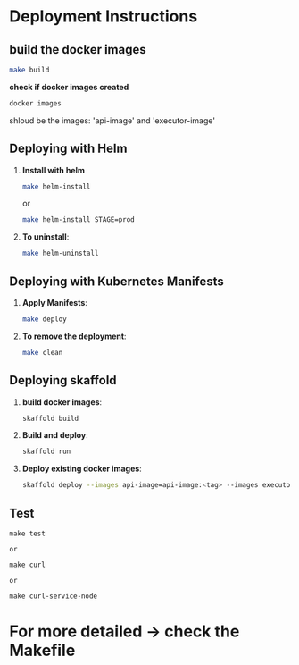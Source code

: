 # Deployment Instructions

## build the docker images
```sh
make build
```
**check if docker images created**
```sh
docker images
```
shloud be the images: 'api-image' and 'executor-image'

## Deploying with Helm

1. **Install with helm**
    ```sh
    make helm-install
    ```
    or
    ```sh
    make helm-install STAGE=prod
    ```

2. **To uninstall**:
    ```sh
    make helm-uninstall
    ```

## Deploying with Kubernetes Manifests

1. **Apply Manifests**:
    ```sh
    make deploy
    ```

2. **To remove the deployment**:
    ```sh
    make clean
    ```

## Deploying skaffold

1. **build docker images**:
    ```sh
    skaffold build
    ```

2. **Build and deploy**:
    ```sh
    skaffold run
    ```
    
3. **Deploy existing docker images**:
    ```sh
    skaffold deploy --images api-image=api-image:<tag> --images executor-image=executor-image:<tag>
    ```

## Test
    make test

    or

    make curl
    
    or

    make curl-service-node

# For more detailed -> check the Makefile